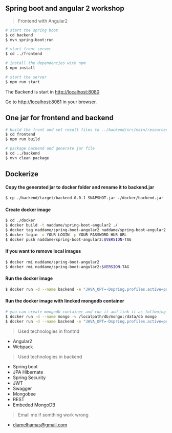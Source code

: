 ## Spring boot and angular 2 workshop

> Frontend with Angular2


```bash
# start the spring boot
$ cd backend
$ mvn spring-boot:run

# start front server
$ cd ../frontend

# install the dependencies with npm
$ npm install

# start the server
$ npm run start
```

The Backend is start in [http://localhost:8080](http://localhost:8080) 

Go to [http://localhost:8081](http://localhost:8081) in your browser.

## One jar for frontend and backend
```bash
# build the front and set result files to ../backend/src/main/resources/static
$ cd frontend
$ npm run build

# package backend and generate jar file
$ cd ../backend
$ mvn clean package
```

## Dockerize

#### Copy  the generated jar to docker folder and rename it to backend.jar

```bash
$ cp ./backend/target/backend-0.0.1-SNAPSHOT.jar ./docker/backend.jar
```
#### Create docker image

```bash
$ cd ./docker
$ docker build -t naddame/spring-boot-angular2 ./
$ docker tag naddame/spring-boot-angular2 naddame/spring-boot-angular2:$VERSION-TAG
$ docker login -u YOUR-LOGIN -p YOUR-PASSWORD HUB-URL
$ docker push naddame/spring-boot-angular2:$VERSION-TAG
```
#### If you want to remove local images

```bash 
$ docker rmi naddame/spring-boot-angular2
$ docker rmi naddame/spring-boot-angular2:$VERSION-TAG
```

#### Run the docker image

```bash
$ docker run -d --name backend -e "JAVA_OPT=-Dspring.profiles.active=prod" -p 8080:8080 naddame/spring-boot-angular2:$VERSION-TAG
```

#### Run the docker image with lincked mongodb container

```bash
# you can create mongodb container and run it and link it as follwoing
$ docker run -d --name mongo -v /localpath/db/mongo:/data/db mongo
$ docker run -d --name backend -e "JAVA_OPT=-Dspring.profiles.active=prod" -p 8080:8080 --link mongo:mongo naddame/spring-boot-angular2:$VERSION-TAG
```

> Used technologies in frontnd

- Angular2
- Webpack


> Used technologies in backend

- Spring boot
- JPA Hibernate
- Spring Security
- JWT
- Swagger
- Mongobee
- REST
- Embeded MongoDB

> Email me if somthing work wrong
 - djamelhamas@gmail.com